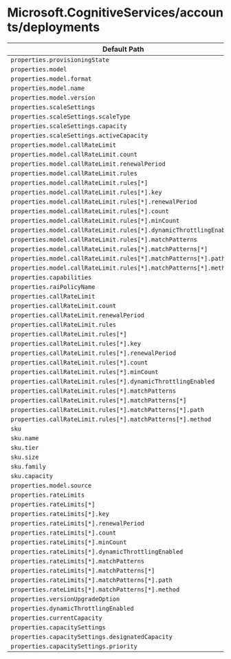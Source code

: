 # Microsoft.CognitiveServices/accounts/deployments

| Default Path | Alias |
|---|---|
| `properties.provisioningState` | `Microsoft.CognitiveServices/accounts/deployments/provisioningState` |
| `properties.model` | `Microsoft.CognitiveServices/accounts/deployments/model` |
| `properties.model.format` | `Microsoft.CognitiveServices/accounts/deployments/model.format` |
| `properties.model.name` | `Microsoft.CognitiveServices/accounts/deployments/model.name` |
| `properties.model.version` | `Microsoft.CognitiveServices/accounts/deployments/model.version` |
| `properties.scaleSettings` | `Microsoft.CognitiveServices/accounts/deployments/scaleSettings` |
| `properties.scaleSettings.scaleType` | `Microsoft.CognitiveServices/accounts/deployments/scaleSettings.scaleType` |
| `properties.scaleSettings.capacity` | `Microsoft.CognitiveServices/accounts/deployments/scaleSettings.capacity` |
| `properties.scaleSettings.activeCapacity` | `Microsoft.CognitiveServices/accounts/deployments/scaleSettings.activeCapacity` |
| `properties.model.callRateLimit` | `Microsoft.CognitiveServices/accounts/deployments/model.callRateLimit` |
| `properties.model.callRateLimit.count` | `Microsoft.CognitiveServices/accounts/deployments/model.callRateLimit.count` |
| `properties.model.callRateLimit.renewalPeriod` | `Microsoft.CognitiveServices/accounts/deployments/model.callRateLimit.renewalPeriod` |
| `properties.model.callRateLimit.rules` | `Microsoft.CognitiveServices/accounts/deployments/model.callRateLimit.rules` |
| `properties.model.callRateLimit.rules[*]` | `Microsoft.CognitiveServices/accounts/deployments/model.callRateLimit.rules[*]` |
| `properties.model.callRateLimit.rules[*].key` | `Microsoft.CognitiveServices/accounts/deployments/model.callRateLimit.rules[*].key` |
| `properties.model.callRateLimit.rules[*].renewalPeriod` | `Microsoft.CognitiveServices/accounts/deployments/model.callRateLimit.rules[*].renewalPeriod` |
| `properties.model.callRateLimit.rules[*].count` | `Microsoft.CognitiveServices/accounts/deployments/model.callRateLimit.rules[*].count` |
| `properties.model.callRateLimit.rules[*].minCount` | `Microsoft.CognitiveServices/accounts/deployments/model.callRateLimit.rules[*].minCount` |
| `properties.model.callRateLimit.rules[*].dynamicThrottlingEnabled` | `Microsoft.CognitiveServices/accounts/deployments/model.callRateLimit.rules[*].dynamicThrottlingEnabled` |
| `properties.model.callRateLimit.rules[*].matchPatterns` | `Microsoft.CognitiveServices/accounts/deployments/model.callRateLimit.rules[*].matchPatterns` |
| `properties.model.callRateLimit.rules[*].matchPatterns[*]` | `Microsoft.CognitiveServices/accounts/deployments/model.callRateLimit.rules[*].matchPatterns[*]` |
| `properties.model.callRateLimit.rules[*].matchPatterns[*].path` | `Microsoft.CognitiveServices/accounts/deployments/model.callRateLimit.rules[*].matchPatterns[*].path` |
| `properties.model.callRateLimit.rules[*].matchPatterns[*].method` | `Microsoft.CognitiveServices/accounts/deployments/model.callRateLimit.rules[*].matchPatterns[*].method` |
| `properties.capabilities` | `Microsoft.CognitiveServices/accounts/deployments/capabilities` |
| `properties.raiPolicyName` | `Microsoft.CognitiveServices/accounts/deployments/raiPolicyName` |
| `properties.callRateLimit` | `Microsoft.CognitiveServices/accounts/deployments/callRateLimit` |
| `properties.callRateLimit.count` | `Microsoft.CognitiveServices/accounts/deployments/callRateLimit.count` |
| `properties.callRateLimit.renewalPeriod` | `Microsoft.CognitiveServices/accounts/deployments/callRateLimit.renewalPeriod` |
| `properties.callRateLimit.rules` | `Microsoft.CognitiveServices/accounts/deployments/callRateLimit.rules` |
| `properties.callRateLimit.rules[*]` | `Microsoft.CognitiveServices/accounts/deployments/callRateLimit.rules[*]` |
| `properties.callRateLimit.rules[*].key` | `Microsoft.CognitiveServices/accounts/deployments/callRateLimit.rules[*].key` |
| `properties.callRateLimit.rules[*].renewalPeriod` | `Microsoft.CognitiveServices/accounts/deployments/callRateLimit.rules[*].renewalPeriod` |
| `properties.callRateLimit.rules[*].count` | `Microsoft.CognitiveServices/accounts/deployments/callRateLimit.rules[*].count` |
| `properties.callRateLimit.rules[*].minCount` | `Microsoft.CognitiveServices/accounts/deployments/callRateLimit.rules[*].minCount` |
| `properties.callRateLimit.rules[*].dynamicThrottlingEnabled` | `Microsoft.CognitiveServices/accounts/deployments/callRateLimit.rules[*].dynamicThrottlingEnabled` |
| `properties.callRateLimit.rules[*].matchPatterns` | `Microsoft.CognitiveServices/accounts/deployments/callRateLimit.rules[*].matchPatterns` |
| `properties.callRateLimit.rules[*].matchPatterns[*]` | `Microsoft.CognitiveServices/accounts/deployments/callRateLimit.rules[*].matchPatterns[*]` |
| `properties.callRateLimit.rules[*].matchPatterns[*].path` | `Microsoft.CognitiveServices/accounts/deployments/callRateLimit.rules[*].matchPatterns[*].path` |
| `properties.callRateLimit.rules[*].matchPatterns[*].method` | `Microsoft.CognitiveServices/accounts/deployments/callRateLimit.rules[*].matchPatterns[*].method` |
| `sku` | `Microsoft.CognitiveServices/accounts/deployments/sku` |
| `sku.name` | `Microsoft.CognitiveServices/accounts/deployments/sku.name` |
| `sku.tier` | `Microsoft.CognitiveServices/accounts/deployments/sku.tier` |
| `sku.size` | `Microsoft.CognitiveServices/accounts/deployments/sku.size` |
| `sku.family` | `Microsoft.CognitiveServices/accounts/deployments/sku.family` |
| `sku.capacity` | `Microsoft.CognitiveServices/accounts/deployments/sku.capacity` |
| `properties.model.source` | `Microsoft.CognitiveServices/accounts/deployments/model.source` |
| `properties.rateLimits` | `Microsoft.CognitiveServices/accounts/deployments/rateLimits` |
| `properties.rateLimits[*]` | `Microsoft.CognitiveServices/accounts/deployments/rateLimits[*]` |
| `properties.rateLimits[*].key` | `Microsoft.CognitiveServices/accounts/deployments/rateLimits[*].key` |
| `properties.rateLimits[*].renewalPeriod` | `Microsoft.CognitiveServices/accounts/deployments/rateLimits[*].renewalPeriod` |
| `properties.rateLimits[*].count` | `Microsoft.CognitiveServices/accounts/deployments/rateLimits[*].count` |
| `properties.rateLimits[*].minCount` | `Microsoft.CognitiveServices/accounts/deployments/rateLimits[*].minCount` |
| `properties.rateLimits[*].dynamicThrottlingEnabled` | `Microsoft.CognitiveServices/accounts/deployments/rateLimits[*].dynamicThrottlingEnabled` |
| `properties.rateLimits[*].matchPatterns` | `Microsoft.CognitiveServices/accounts/deployments/rateLimits[*].matchPatterns` |
| `properties.rateLimits[*].matchPatterns[*]` | `Microsoft.CognitiveServices/accounts/deployments/rateLimits[*].matchPatterns[*]` |
| `properties.rateLimits[*].matchPatterns[*].path` | `Microsoft.CognitiveServices/accounts/deployments/rateLimits[*].matchPatterns[*].path` |
| `properties.rateLimits[*].matchPatterns[*].method` | `Microsoft.CognitiveServices/accounts/deployments/rateLimits[*].matchPatterns[*].method` |
| `properties.versionUpgradeOption` | `Microsoft.CognitiveServices/accounts/deployments/versionUpgradeOption` |
| `properties.dynamicThrottlingEnabled` | `Microsoft.CognitiveServices/accounts/deployments/dynamicThrottlingEnabled` |
| `properties.currentCapacity` | `Microsoft.CognitiveServices/accounts/deployments/currentCapacity` |
| `properties.capacitySettings` | `Microsoft.CognitiveServices/accounts/deployments/capacitySettings` |
| `properties.capacitySettings.designatedCapacity` | `Microsoft.CognitiveServices/accounts/deployments/capacitySettings.designatedCapacity` |
| `properties.capacitySettings.priority` | `Microsoft.CognitiveServices/accounts/deployments/capacitySettings.priority` |

